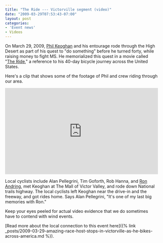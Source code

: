 ```yaml
---
title: "The Ride --- Victorville segment (video)"
date: "2009-03-29T07:53:43-07:00"
layout: post
categories:
- 'Event news'
- Videos
---
```


On March 29, 2009, [Phil Keoghan](https://en.wikipedia.org/wiki/Phil_Keoghan) and his entourage rode through the High Desert as part of his quest to "do something" before he turned forty, while raising money to fight MS. He memorialized this quest in a movie called "[The Ride](https://philkeoghan.com/)," a reference to his 40-day bicycle journey across the United States.

Here's a clip that shows some of the footage of Phil and crew riding through our area.

<div style="position: relative; padding-bottom: 56.25%; overflow: hidden;">
<iframe allowfullscreen="allowfullscreen" frameborder="0" height="100%" loading="lazy" scrolling="auto" src="https://content.jwplatform.com/players/QGwDJ4ux-YZJT0Rh5.html" style="position: absolute;" width="100%"></iframe>
</div>

Local cyclists include Alan Pellegrini, Tim Goforth, Rob Hanna, and [Ron Andring](https://www.legacy.com/obituaries/vvdailypress/obituary.aspx?pid=127296352), met Keoghan at The Mall of Victor Valley, and rode down National trails highway. The local cyclists left Keoghan near the drive-in and the freeway, and got rides home. Says Alan Pellegrini, "It's one of my last big memories with Ron."

Keep your eyes peeled for actual video evidence that we do sometimes have to contend with wind events.

[Read more about the local connection to this event here]({% link _posts/2009-03-29-amazing-race-host-stops-in-victorville-as-he-bikes-across-america.md %}).



